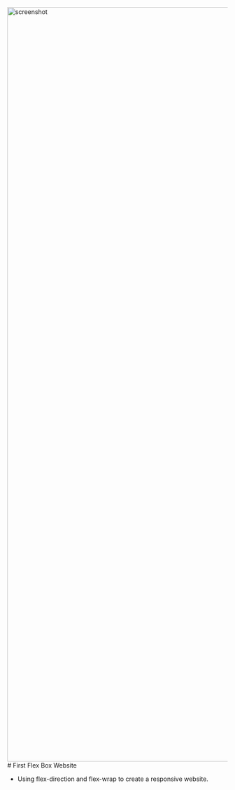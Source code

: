 <img width="1725" alt="screenshot" src="https://github.com/NahomKibreab/learn-flex-box/assets/14014497/46f43831-ac23-4ea4-8bc0-c93f0fead8e7">
# First Flex Box Website

- Using flex-direction and flex-wrap to create a responsive website.
